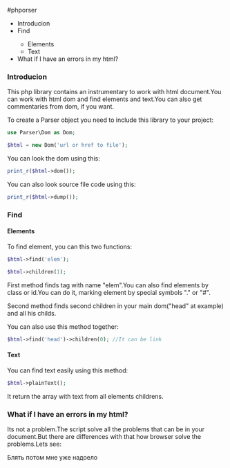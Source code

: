 #phporser
<ul>
	<li>Introducion</li>
	<li>Find</li>
		<ul>
			<li>Elements</li>
			<li>Text</li>
		</ul>
	<li>What if I have an errors in my html?</li>
</ul>

<h3>Introducion</h3>

This php library contains an instrumentary to work with html document.You can work with html dom and find elements and text.You can also get commentaries from dom, if you want.

To create a Parser object you need to include this library to your project:

```PHP
use Parser\Dom as Dom;

$html = new Dom('url or href to file');

```

You can look the dom using this:

```PHP
print_r($html->dom());

```

You can also look source file code using this:

```PHP
print_r($html->dump());

```

<h3>Find</h3>

<h4>Elements</h4>

To find element, you can this two functions:

```PHP
$html->find('elem');

$html->children(1);

```

First method finds tag with name "elem".You can also find elements by class or id.You can do it, marking element by special symbols "." or "#".

Second method finds second children in your main dom("head" at example) and all his childs.

You can also use this method together:

```PHP
$html->find('head')->children(0); //It can be link

```

<h4>Text</h4>

You can find text easily using this method:

```PHP
$html->plainText();

```

It return the array with text from all elements childrens.

<h3>What if I have an errors in my html?</h3>

Its not a problem.The script solve all the problems that can be in your document.But there are differences with that how browser solve the problems.Lets see:

Блять потом мне уже надоело
